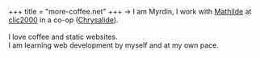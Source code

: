 +++
title = "more-coffee.net"
+++
&rarr; I am Myrdin, I work with [Mathilde](https://mental.af) at [clic2000](https://clic2000.fr) in a co-op
([Chrysalide](https://www.cae29.coop/chrysalide.html)).  
<br>
I love coffee and static websites.  
I am learning web development by myself and at my own pace.   
